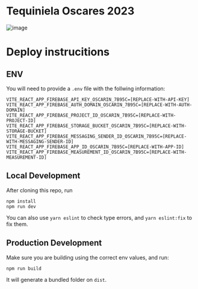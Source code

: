 # Tequiniela Oscares 2023

![image](https://user-images.githubusercontent.com/32628/222035770-a1f3aae2-fef5-4071-8aa9-3c8b13de86ff.png)

# Deploy instrucitions

## ENV
You will need to provide a `.env` file with the follwing information:

```
VITE_REACT_APP_FIREBASE_API_KEY_OSCARIN_7B95C=[REPLACE-WITH-API-KEY]
VITE_REACT_APP_FIREBASE_AUTH_DOMAIN_OSCARIN_7B95C=[REPLACE-WITH-AUTH-DOMAIN]
VITE_REACT_APP_FIREBASE_PROJECT_ID_OSCARIN_7B95C=[REPLACE-WITH-PROJECT-ID]
VITE_REACT_APP_FIREBASE_STORAGE_BUCKET_OSCARIN_7B95C=[REPLACE-WITH-STORAGE-BUCKET]
VITE_REACT_APP_FIREBASE_MESSAGING_SENDER_ID_OSCARIN_7B95C=[REPLACE-WITH-MESSAGING-SENDER-ID]
VITE_REACT_APP_FIREBASE_APP_ID_OSCARIN_7B95C=[REPLACE-WITH-APP-ID]
VITE_REACT_APP_FIREBASE_MEASUREMENT_ID_OSCARIN_7B95C=[REPLACE-WITH-MEASUREMENT-ID]
```
## Local Development

After cloning this repo, run

```
npm install
npm run dev
```

You can also use `yarn eslint` to check type errors, and `yarn eslint:fix` to fix them.

## Production Development

Make sure you are building using the correct env values, and run:

```
npm run build
```

It will generate a bundled folder on `dist`.

